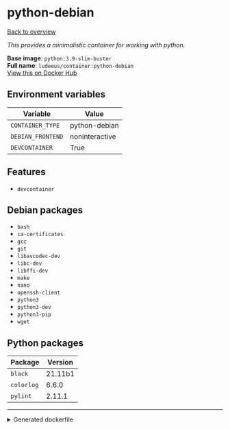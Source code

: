 # python-debian

[Back to overview](../index.md)

_This provides a minimalistic container for working with python._

**Base image**: `python:3.9-slim-buster`  
**Full name**: `ludeeus/container:python-debian`  
[View this on Docker Hub](https://hub.docker.com/r/ludeeus/container/tags?page=1&name=python-debian)

## Environment variables

Variable | Value 
-- | --
`CONTAINER_TYPE` | python-debian
`DEBIAN_FRONTEND` | noninteractive
`DEVCONTAINER` | True

## Features

- `devcontainer`

## Debian packages

- `bash`
- `ca-certificates`
- `gcc`
- `git`
- `libavcodec-dev`
- `libc-dev`
- `libffi-dev`
- `make`
- `nano`
- `openssh-client`
- `python3`
- `python3-dev`
- `python3-pip`
- `wget`

## Python packages

Package | Version 
-- | --
`black` | 21.11b1
`colorlog` | 6.6.0
`pylint` | 2.11.1



***
<details>
<summary>Generated dockerfile</summary>

<pre>
FROM python:3.9-slim-buster

ENV DEBIAN_FRONTEND=noninteractive
ENV CONTAINER_TYPE=python-debian
ENV DEVCONTAINER=True

COPY rootfs/common /

RUN  \ 
    apt update \ 
    && apt install -y --no-install-recommends --allow-downgrades  \ 
        bash \ 
        ca-certificates \ 
        gcc \ 
        git \ 
        libavcodec-dev \ 
        libc-dev \ 
        libffi-dev \ 
        make \ 
        nano \ 
        openssh-client \ 
        python3-dev \ 
        python3-pip \ 
        python3 \ 
        wget \ 
    && python3 -m pip install --no-cache-dir -U  \ 
        pip \ 
        setuptools \ 
        wheel \ 
    && python3 -m pip install --no-cache-dir -U  \ 
        black==21.11b1 \ 
        colorlog==6.6.0 \ 
        pylint==2.11.1 \ 
    && chmod +x /usr/bin/container \ 
    && ln -s /usr/bin/python3 /usr/bin/python \ 
    && rm -fr /var/lib/apt/lists/* \ 
    && find /usr/local \( -type d -a -name test -o -name tests -o -name '__pycache__' \) -o \( -type f -a -name '*.pyc' -o -name '*.pyo' \) -exec rm -rf '{}' \; \ 
    && rm -fr /tmp/* /var/{cache,log}/*




</pre>

<i>This is a generated version of the context used while building the container, some of the labels will not be correct since they use information in the action that publishes the container</i>
</details>
